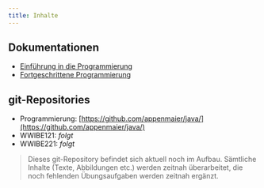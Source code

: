 ```yaml
---
title: Inhalte
---
```


## Dokumentationen
- [Einführung in die Programmierung](docs/java1/java1.md)
- [Fortgeschrittene Programmierung](docs/java2/java2.md)

## git-Repositories
- Programmierung: [https://github.com/appenmaier/java/](https://github.com/appenmaier/java/)
- WWIBE121: _folgt_
- WWIBE221: _folgt_

> Dieses git-Repository befindet sich aktuell noch im Aufbau. Sämtliche Inhalte (Texte, Abbildungen etc.) werden zeitnah überarbeitet, die noch fehlenden Übungsaufgaben werden zeitnah ergänzt.
